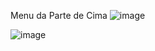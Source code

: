 Menu da Parte de Cima ![image](https://github.com/user-attachments/assets/36e03e8c-ca00-4254-b245-7bdf060e385c)

![image](https://github.com/user-attachments/assets/3172406d-d860-4a79-9e29-530eb5e442ad)
